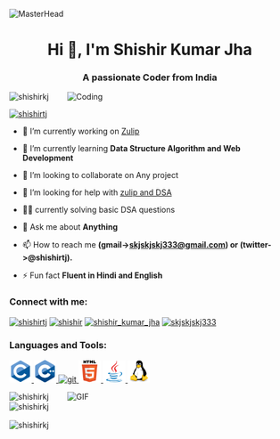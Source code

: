 ![MasterHead](https://thumbs.dreamstime.com/b/horizontal-banner-hands-typing-laptop-keyboard-various-electronic-devices-symbols-programming-software-horizontal-125917922.jpg)
<h1 align="center">Hi 👋, I'm Shishir Kumar Jha</h1>
<h3 align="center">A passionate Coder from India</h3>
<img align="right" alt="Coding" width="400" src="https://cdn.dribbble.com/users/1162077/screenshots/3848914/programmer.gif">
<p align="left"> <img src="https://komarev.com/ghpvc/?username=shishirkj&label=Profile%20views&color=0e75b6&style=flat" alt="shishirkj" /> </p>

<p align="left"> <a href="https://twitter.com/shishirtj" target="blank"><img src="https://img.shields.io/twitter/follow/shishirtj?logo=twitter&style=for-the-badge" alt="shishirtj" /></a> </p>

- 🔭 I’m currently working on [Zulip](.https://github.com/zulip/zulip)

- 🌱 I’m currently learning **Data Structure Algorithm and Web Development**

- 👯 I’m looking to collaborate on Any project 

- 🤝 I’m looking for help with [zulip and DSA](.https://github.com/zulip/zulip)

- 👨‍💻 currently solving basic DSA questions

- 💬 Ask me about **Anything**

- 📫 How to reach me **(gmail->skjskjskj333@gmail.com) or (twitter->@shishirtj).**

- ⚡ Fun fact **Fluent in Hindi and English**

<h3 align="left">Connect with me:</h3>
<p align="left">
<a href="https://twitter.com/shishirtj" target="blank"><img align="center" src="https://raw.githubusercontent.com/rahuldkjain/github-profile-readme-generator/master/src/images/icons/Social/twitter.svg" alt="shishirtj" height="30" width="40" /></a>
<a href="https://stackoverflow.com/users/shishir" target="blank"><img align="center" src="https://raw.githubusercontent.com/rahuldkjain/github-profile-readme-generator/master/src/images/icons/Social/stack-overflow.svg" alt="shishir" height="30" width="40" /></a>
<a href="https://www.leetcode.com/shishir_kumar_jha" target="blank"><img align="center" src="https://raw.githubusercontent.com/rahuldkjain/github-profile-readme-generator/master/src/images/icons/Social/leet-code.svg" alt="shishir_kumar_jha" height="30" width="40" /></a>
<a href="https://auth.geeksforgeeks.org/user/skjskjskj333" target="blank"><img align="center" src="https://raw.githubusercontent.com/rahuldkjain/github-profile-readme-generator/master/src/images/icons/Social/geeks-for-geeks.svg" alt="skjskjskj333" height="30" width="40" /></a>
</p>

<h3 align="left">Languages and Tools:</h3>
<p align="left"> <a href="https://www.cprogramming.com/" target="_blank" rel="noreferrer"> <img src="https://raw.githubusercontent.com/devicons/devicon/master/icons/c/c-original.svg" alt="c" width="40" height="40"/> </a> <a href="https://www.w3schools.com/cpp/" target="_blank" rel="noreferrer"> <img src="https://raw.githubusercontent.com/devicons/devicon/master/icons/cplusplus/cplusplus-original.svg" alt="cplusplus" width="40" height="40"/> </a> <a href="https://git-scm.com/" target="_blank" rel="noreferrer"> <img src="https://www.vectorlogo.zone/logos/git-scm/git-scm-icon.svg" alt="git" width="40" height="40"/> </a> <a href="https://www.w3.org/html/" target="_blank" rel="noreferrer"> <img src="https://raw.githubusercontent.com/devicons/devicon/master/icons/html5/html5-original-wordmark.svg" alt="html5" width="40" height="40"/> </a> <a href="https://www.java.com" target="_blank" rel="noreferrer"> <img src="https://raw.githubusercontent.com/devicons/devicon/master/icons/java/java-original.svg" alt="java" width="40" height="40"/> </a> <a href="https://www.linux.org/" target="_blank" rel="noreferrer"> <img src="https://raw.githubusercontent.com/devicons/devicon/master/icons/linux/linux-original.svg" alt="linux" width="40" height="40"/> </a> </p>
<img align="right" alt="GIF" src="https://camo.githubusercontent.com/5ddf73ad3a205111cf8c686f687fc216c2946a75005718c8da5b837ad9de78c9/68747470733a2f2f7468756d62732e6766796361742e636f6d2f4576696c4e657874446576696c666973682d736d616c6c2e676966" width="400px" height="250" />

<p><img align="left" src="https://github-readme-stats.vercel.app/api/top-langs?username=shishirkj&show_icons=true&locale=en&layout=compact" alt="shishirkj" /></p>

<p>&nbsp;<img align="center" src="https://github-readme-stats.vercel.app/api?username=shishirkj&show_icons=true&locale=en" alt="shishirkj" /></p>

<p><img align="center" src="https://github-readme-streak-stats.herokuapp.com/?user=shishirkj&" alt="shishirkj" /></p>

